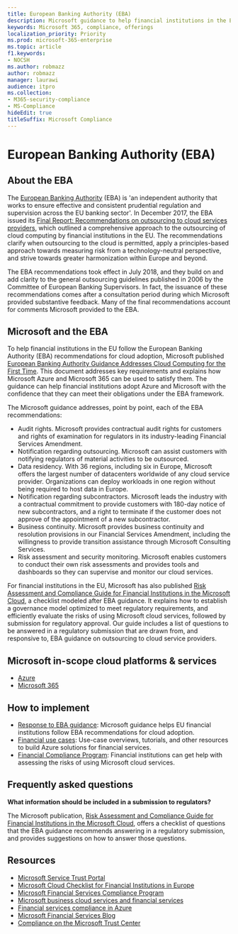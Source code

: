 ```yaml
---
title: European Banking Authority (EBA)
description: Microsoft guidance to help financial institutions in the EU follow EBA recommendations for cloud adoption.
keywords: Microsoft 365, compliance, offerings
localization_priority: Priority
ms.prod: microsoft-365-enterprise
ms.topic: article
f1.keywords:
- NOCSH
ms.author: robmazz
author: robmazz
manager: laurawi
audience: itpro
ms.collection:
- M365-security-compliance
- MS-Compliance
hideEdit: true
titleSuffix: Microsoft Compliance
---
```


# European Banking Authority (EBA)

## About the EBA

The [European Banking Authority](https://eba.europa.eu/) (EBA) is 'an independent authority that works to ensure effective and consistent prudential regulation and supervision across the EU banking sector'. In December 2017, the EBA issued its [Final Report: Recommendations on outsourcing to cloud services providers](https://eba.europa.eu/documents/10180/2170121/Final+draft+Recommendations+on+Cloud+Outsourcing+%28EBA-Rec-2017-03%29.pdf/5fa5cdde-3219-4e95-946d-0c0d05494362), which outlined a comprehensive approach to the outsourcing of cloud computing by financial institutions in the EU. The recommendations clarify when outsourcing to the cloud is permitted, apply a principles-based approach towards measuring risk from a technology-neutral perspective, and strive towards greater harmonization within Europe and beyond.

The EBA recommendations took effect in July 2018, and they build on and add clarity to the general outsourcing guidelines published in 2006 by the Committee of European Banking Supervisors. In fact, the issuance of these recommendations comes after a consultation period during which Microsoft provided substantive feedback. Many of the final recommendations account for comments Microsoft provided to the EBA.

## Microsoft and the EBA

To help financial institutions in the EU follow the European Banking Authority (EBA) recommendations for cloud adoption, Microsoft published [European Banking Authority Guidance Addresses Cloud Computing for the First Time](https://aka.ms/FinServ-Guide-EuBankAuth). This document addresses key requirements and explains how Microsoft Azure and Microsoft 365 can be used to satisfy them. The guidance can help financial institutions adopt Azure and Microsoft with the confidence that they can meet their obligations under the EBA framework.

The Microsoft guidance addresses, point by point, each of the EBA recommendations:

- Audit rights. Microsoft provides contractual audit rights for customers and rights of examination for regulators in its industry-leading Financial Services Amendment.
- Notification regarding outsourcing. Microsoft can assist customers with notifying regulators of material activities to be outsourced.
- Data residency. With 36 regions, including six in Europe, Microsoft offers the largest number of datacenters worldwide of any cloud service provider. Organizations can deploy workloads in one region without being required to host data in Europe.
- Notification regarding subcontractors. Microsoft leads the industry with a contractual commitment to provide customers with 180-day notice of new subcontractors, and a right to terminate if the customer does not approve of the appointment of a new subcontractor.
- Business continuity. Microsoft provides business continuity and resolution provisions in our Financial Services Amendment, including the willingness to provide transition assistance through Microsoft Consulting Services.
- Risk assessment and security monitoring. Microsoft enables customers to conduct their own risk assessments and provides tools and dashboards so they can supervise and monitor our cloud services.

For financial institutions in the EU, Microsoft has also published [Risk Assessment and Compliance Guide for Financial Institutions in the Microsoft Cloud](https://aka.ms/RiskGovernanceGuide), a checklist modeled after EBA guidance. It explains how to establish a governance model optimized to meet regulatory requirements, and efficiently evaluate the risks of using Microsoft cloud services, followed by submission for regulatory approval. Our guide includes a list of questions to be answered in a regulatory submission that are drawn from, and responsive to, EBA guidance on outsourcing to cloud service providers.

## Microsoft in-scope cloud platforms & services

- [Azure](https://aka.ms/AzureCompliance)
- [Microsoft 365](https://aka.ms/o365-compliance-framework)

## How to implement

- [Response to EBA guidance](https://aka.ms/FinServ-Guide-EuBankAuth): Microsoft guidance helps EU financial institutions follow EBA recommendations for cloud adoption.
- [Financial use cases](/azure/industry/financial/): Use-case overviews, tutorials, and other resources to build Azure solutions for financial services.
- [Financial Compliance Program](https://aka.ms/FSCP-Print): Financial institutions can get help with assessing the risks of using Microsoft cloud services.

## Frequently asked questions

**What information should be included in a submission to regulators?**

The Microsoft publication, [Risk Assessment and Compliance Guide for Financial Institutions in the Microsoft Cloud](https://aka.ms/RiskGovernanceGuide), offers a checklist of questions that the EBA guidance recommends answering in a regulatory submission, and provides suggestions on how to answer those questions.

## Resources

- [Microsoft Service Trust Portal](https://aka.ms/STP)
- [Microsoft Cloud Checklist for Financial Institutions in Europe](https://query.prod.cms.rt.microsoft.com/cms/api/am/binary/RE4IPF3)
- [Microsoft Financial Services Compliance Program](https://aka.ms/FSCP-Print)
- [Microsoft business cloud services and financial services](https://www.microsoft.com/trustcenter/cloudservices/financialservices)
- [Financial services compliance in Azure](https://azure.microsoft.com/resources/videos/azurecon-2015-financial-services-compliance-in-azure/)
- [Microsoft Financial Services Blog](https://techcommunity.microsoft.com/t5/Financial-Services-Blog/bg-p/FinancialServicesBlog)
- [Compliance on the Microsoft Trust Center](https://www.microsoft.com/trust-center/compliance/compliance-overview)
